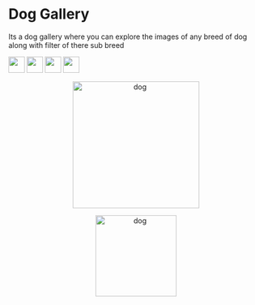 <h1>Dog Gallery</h1>
Its a dog gallery where you can explore the images of any breed of dog along with filter of there sub breed

<img src="https://github.com/alrra/browser-logos/raw/master/src/edge/edge_256x256.png" width=32px> <img src="https://github.com/alrra/browser-logos/raw/master/src/firefox/firefox_256x256.png" width=32px> <img src="https://github.com/alrra/browser-logos/raw/master/src/safari/safari_256x256.png" width=32px> <img src="https://github.com/alrra/browser-logos/raw/master/src/opera/opera_256x256.png" width=32px>


<p align=center><img src="https://i.ibb.co/k6rR5gh/dog.png" alt="dog" border="0" width=250px></p>
<p align=center><img src="https://i.ibb.co/WpvKh6p/dog.png" alt="dog" border="0" width=160px></p>
